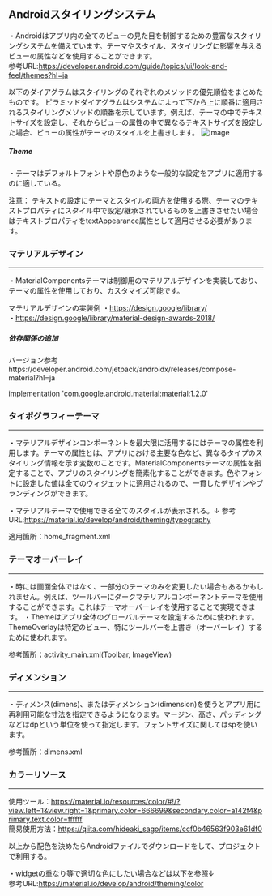  Androidスタイリングシステム
 ------------------
・Androidはアプリ内の全てのビューの見た目を制御するための豊富なスタイリングシステムを備えています。テーマやスタイル、スタイリングに影響を与えるビューの属性などを使用することができます。<br>
参考URL:https://developer.android.com/guide/topics/ui/look-and-feel/themes?hl=ja

 以下のダイアグラムはスタイリングのそれぞれのメソッドの優先順位をまとめたものです。
 ピラミッドダイアグラムはシステムによって下から上に順番に適用されるスタイリングメソッドの順番を示しています。例えば、テーマの中でテキストサイズを設定し、それからビューの属性の中で異なるテキストサイズを設定した場合、ビューの属性がテーマのスタイルを上書きします。
![image](https://user-images.githubusercontent.com/96398365/184465484-7433d6d8-f789-4f3b-af87-480bd24c9fb2.png)

##### Theme
・テーマはデフォルトフォントや原色のような一般的な設定をアプリに適用するのに適している。<br>

注意： テキストの設定にテーマとスタイルの両方を使用する際、テーマのテキストプロパティにスタイル中で設定/継承されているものを上書きさせたい場合はテキストプロパティをtextAppearance属性として適用させる必要があります。

### マテリアルデザイン
----------------
・MaterialComponentsテーマは制御用のマテリアルデザインを実装しており、テーマの属性を使用しており、カスタマイズ可能です。<br>

マテリアルデザインの実装例
  ・https://design.google/library/<br>
  ・https://design.google/library/material-design-awards-2018/
  
##### 依存関係の追加
 
 バージョン参考https://developer.android.com/jetpack/androidx/releases/compose-material?hl=ja
 
 implementation 'com.google.android.material:material:1.2.0'
 
### タイポグラフィーテーマ
------------------
・マテリアルデザインコンポーネントを最大限に活用するにはテーマの属性を利用します。テーマの属性とは、アプリにおける主要な色など、異なるタイプのスタイリング情報を示す変数のことです。MaterialComponentsテーマの属性を指定することで、アプリのスタイリングを簡素化することができます。色やフォントに設定した値は全てのウィジェットに適用されるので、一貫したデザインやブランディングができます。<br>

・マテリアルテーマで使用できる全てのスタイルが表示される。↓
参考URL:https://material.io/develop/android/theming/typography

適用箇所：home_fragment.xml

### テーマオーバーレイ
-----------------
・時には画面全体ではなく、一部分のテーマのみを変更したい場合もあるかもしれません。例えば、ツールバーにダークマテリアルコンポーネントテーマを使用することができます。これはテーマオーバーレイを使用することで実現できます。
・Themeはアプリ全体のグローバルテーマを設定するために使われます。ThemeOverlayは特定のビュー、特にツールバーを上書き（オーバーレイ）するために使われます。<br>

参考箇所；activity_main.xml(Toolbar, ImageView)

### ディメンション
-----------------
・ディメンス(dimens)、またはディメンション(dimension)を使うとアプリ用に再利用可能な寸法を指定できるようになります。マージン、高さ、パッディングなどはdpという単位を使って指定します。フォントサイズに関してはspを使います。

参考箇所：dimens.xml

### カラーリソース
-----------
使用ツール：https://material.io/resources/color/#!/?view.left=1&view.right=1&primary.color=666699&secondary.color=a142f4&primary.text.color=ffffff<br>
簡易使用方法：https://qiita.com/hideaki_sago/items/ccf0b46563f903e61df0<br>

以上から配色を決めたらAndroidファイルでダウンロードをして、プロジェクトで利用する。<br>

・widgetの重なり等で適切な色にしたい場合などは以下を参照↓<br>
参考URL:https://material.io/develop/android/theming/color

